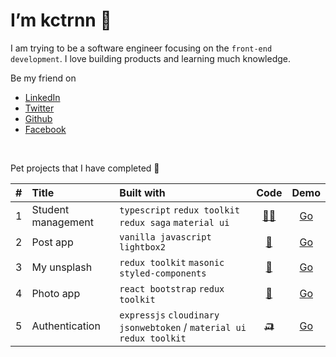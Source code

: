 # I’m kctrnn 👋

I am trying to be a software engineer focusing on the `front-end development`. I love building products and learning much knowledge.

Be my friend on

- [LinkedIn](https://www.linkedin.com/in/kctrnn/)
- [Twitter](https://twitter.com/kctrnn)
- [Github](https://github.com/kctrnn)
- [Facebook](https://www.facebook.com/kctrnn/)

<br/>

Pet projects that I have completed 🚀

|  #  | Title              | Built with                                                     |                       Code                       |                        Demo                         |
| :-: | :----------------- | :------------------------------------------------------------- | :----------------------------------------------: | :-------------------------------------------------: |
|  1  | Student management | `typescript` `redux toolkit` `redux saga` `material ui`        |    [👨‍🎓](https://github.com/kctrnn/learn-saga)    | [Go](https://student-management-kctrnn.netlify.app) |
|  2  | Post app           | `vanilla javascript` `lightbox2`                               |   [📮](https://github.com/kctrnn/post-app-js)    |     [Go](https://kctrnn.github.io/post-app-js)      |
|  3  | My unsplash          | `redux toolkit` `masonic` `styled-components`  |    [📔](https://github.com/kctrnn/my-unsplash)     |         [Go](https://my-unsplash-kctrnn.vercel.app)          |
|  4  | Photo app          | `react bootstrap` `redux toolkit`                              |    [📸](https://github.com/kctrnn/photo-app)     |     [Go](https://photo-app-kctrnn.netlify.app)      |
|  5  | Authentication     | `expressjs` `cloudinary` `jsonwebtoken` / `material ui` `redux toolkit` | [🛺](https://authentication-kctrnn.netlify.app/) |  [Go](https://authentication-kctrnn.netlify.app/)   |

<!-- ![Top Langs](https://github-readme-stats.vercel.app/api/top-langs/?username=kctrnn) -->

<!-- ![kctrnn's GitHub stats](https://github-readme-stats.vercel.app/api?username=kctrnn&show_icons=true) -->
